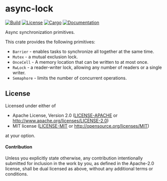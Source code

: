 # async-lock

[![Build](https://github.com/smol-rs/async-lock/actions/workflows/ci.yml/badge.svg)](
https://github.com/smol-rs/async-lock/actions)
[![License](https://img.shields.io/badge/license-Apache--2.0_OR_MIT-blue.svg)](
https://github.com/smol-rs/async-lock)
[![Cargo](https://img.shields.io/crates/v/async-lock.svg)](
https://crates.io/crates/async-lock)
[![Documentation](https://docs.rs/async-lock/badge.svg)](
https://docs.rs/async-lock)

Async synchronization primitives.

This crate provides the following primitives:

* `Barrier` - enables tasks to synchronize all together at the same time.
* `Mutex` - a mutual exclusion lock.
* `OnceCell` - A memory location that can be written to at most once.
* `RwLock` - a reader-writer lock, allowing any number of readers or a single writer.
* `Semaphore` - limits the number of concurrent operations.

## License

Licensed under either of

 * Apache License, Version 2.0 ([LICENSE-APACHE](LICENSE-APACHE) or http://www.apache.org/licenses/LICENSE-2.0)
 * MIT license ([LICENSE-MIT](LICENSE-MIT) or http://opensource.org/licenses/MIT)

at your option.

#### Contribution

Unless you explicitly state otherwise, any contribution intentionally submitted
for inclusion in the work by you, as defined in the Apache-2.0 license, shall be
dual licensed as above, without any additional terms or conditions.
